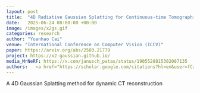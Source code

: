 ```yaml
---
layout: post
title:  "4D Radiative Gaussian Splatting for Continuous-time Tomographic Reconstruction"
date:   2025-06-24 08:00:00 +00:00
image: /images/x2gs.gif
categories: research
author: "Yuanhao Cai"
venue: "International Conference on Computer Vision (ICCV)"
paper: https://arxiv.org/abs/2503.21779
project: https://x2-gaussian.github.io/
media_MrNeRF: https://x.com/janusch_patas/status/1905528815302087135
authors:   <a href="https://scholar.google.com/citations?hl=en&user=fCzlLE4AAAAJ">Weihao Yu</a>, <strong>Yuanhao Cai</strong>, <a href="https://ruyi-zha.github.io/">Ruyi Zha</a>, <a href="https://zhiwenfan.github.io/">Zhiwen Fan</a>,  <a href="https://chenxinli001.github.io/">Chenxin Li</a>,  <a href="https://www.ee.cuhk.edu.hk/~yxyuan/">Yixuan Yuan</a>
---
```

A 4D Gaussian Splatting method for dynamic CT reconstruction
